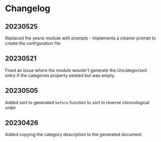 # Changelog

## 20230525

Replaced the yesno module with prompts - implements a cleaner prompt to create the configuration file

## 20230521

Fixed an issue where the module wouldn't generate the Uncategorized entry if the categories property existed but was empty.

## 20230505

Added sort to generated `before` function to sort in reverse chronological order 

## 20230426

Added copying the category description to the generated document.